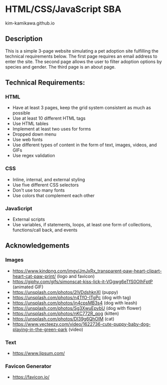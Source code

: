# HTML/CSS/JavaScript SBA
kim-kamikawa.github.io
## Description
This is a simple 3-page website simulating a pet adoption site fulfilling the technical requirements below. The first page requires an email address to enter the site. The second page allows the user to filter adoption options by species and gender. The third page is an about page.
## Technical Requirements:
### HTML
- Have at least 3 pages, keep the grid system consistent as much as possible
- Use at least 10 different HTML tags
- Use HTML tables
- Implement at least two uses for forms
- Dropped down menu
- Use web fonts
- Use different types of content in the form of text, images, videos, and GIFs
- Use regex validation
### CSS
- Inline, internal, and external styling
- Use five different CSS selectors
- Don't use too many fonts
- Use colors that complement each other
### JavaScript
- External scripts
- Use variables, if statements, loops, at least one form of collections, functions/call back, and events
## Acknowledgements
### Images
- https://www.kindpng.com/imgv/JmJxRx_transparent-paw-heart-clipart-heart-cat-paw-print/ (logo and favicon)
- https://giphy.com/gifs/simonscat-kiss-lick-it-VGgwg6eTfS0OIhFptP (animated GIF)
- https://unsplash.com/photos/2lVDdshknXI (puppy)
- https://unsplash.com/photos/n4TfO-ITgPc (dog with tag)
- https://unsplash.com/photos/jn4cpsMB3s4 (dog with leash)
- https://unsplash.com/photos/Sg3XwuEpybU (dog with flower)
- https://unsplash.com/photos/nKC772R_qog (kitten)
- https://unsplash.com/photos/Dl39g6QhOIM (cat)
- https://www.vecteezy.com/video/1622736-cute-puppy-baby-dog-playing-in-the-green-park (video)
### Text
- https://www.lipsum.com/
### Favicon Generator
- https://favicon.io/
